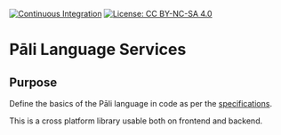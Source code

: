 [![Continuous Integration](https://github.com/digitalpalitools/pali-language-services/workflows/Continuous%20Integration/badge.svg)](https://github.com/digitalpalitools/lib/actions?query=workflow%3A%22Continuous+Integration%22) [![License: CC BY-NC-SA 4.0](https://img.shields.io/badge/License-CC%20BY--NC--SA%204.0-lightgrey.svg)](https://creativecommons.org/licenses/by-nc-sa/4.0/)

# Pāli Language Services

## Purpose

Define the basics of the Pāli language in code as per the [specifications](http://bit.ly/dptvision).

This is a cross platform library usable both on frontend and backend.
